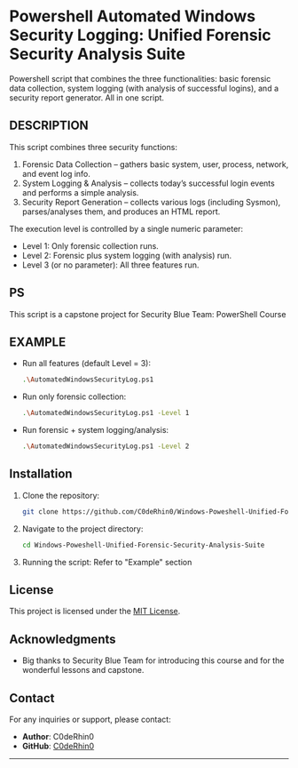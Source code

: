 # Powershell Automated Windows Security Logging: Unified Forensic Security Analysis Suite
Powershell script that combines the three functionalities: basic forensic data collection, system logging (with analysis of successful logins), and a security report generator. All in one script. 

## DESCRIPTION
This script combines three security functions:
  1. Forensic Data Collection – gathers basic system, user, process, network, and event log info.
  2. System Logging & Analysis – collects today’s successful login events and performs a simple analysis.
  3. Security Report Generation – collects various logs (including Sysmon), parses/analyses them, and produces an HTML report.

  The execution level is controlled by a single numeric parameter:
  - Level 1: Only forensic collection runs.
  - Level 2: Forensic plus system logging (with analysis) run.
  - Level 3 (or no parameter): All three features run.

## PS
This script is a capstone project for Security Blue Team: PowerShell Course

## EXAMPLE
- Run all features (default Level = 3):
   ```bash
   .\AutomatedWindowsSecurityLog.ps1
   ```
- Run only forensic collection:
   ```bash
   .\AutomatedWindowsSecurityLog.ps1 -Level 1
   ```
- Run forensic + system logging/analysis:
   ```bash
   .\AutomatedWindowsSecurityLog.ps1 -Level 2
   ```

## Installation
1. Clone the repository:
   ```bash
   git clone https://github.com/C0deRhin0/Windows-Poweshell-Unified-Forensic-Security-Analysis-Suite.git
   ```

2. Navigate to the project directory:
   ```bash
   cd Windows-Poweshell-Unified-Forensic-Security-Analysis-Suite
   ```

3. Running the script:
   Refer to "Example" section

## License
This project is licensed under the [MIT License](LICENSE).

## Acknowledgments

- Big thanks to Security Blue Team for introducing this course and for the wonderful lessons and capstone.

## Contact

For any inquiries or support, please contact:

- **Author**: C0deRhin0 
- **GitHub**: [C0deRhin0](https://github.com/C0deRhin0)

---
